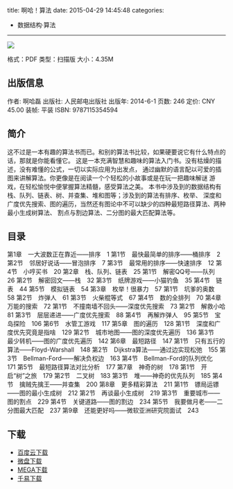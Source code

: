 title: 啊哈！算法
date: 2015-04-29 14:45:48
categories:
  - 数据结构·算法
---

![](http://img3.douban.com/lpic/s27345094.jpg)

格式：PDF
类型：扫描版
大小：4.35M

<!--more-->

## 出版信息 ##

作者: 啊哈磊 
出版社: 人民邮电出版社
出版年: 2014-6-1
页数: 246
定价: CNY 45.00
装帧: 平装
ISBN: 9787115354594

## 简介 ##

这不过是一本有趣的算法书而已。和别的算法书比较，如果硬要说它有什么特点的话，那就是你能看懂它。
这是一本充满智慧和趣味的算法入门书。没有枯燥的描述，没有难懂的公式，一切以实际应用为出发点，
通过幽默的语言配以可爱的插图来讲解算法。你更像是在阅读一个个轻松的小故事或是在玩一把趣味解谜
游戏，在轻松愉悦中便掌握算法精髓，感受算法之美。
本书中涉及到的数据结构有栈、队列、链表、树、并查集、堆和图等；涉及到的算法有排序、枚举、
深度和广度优先搜索、图的遍历，当然还有图论中不可以缺少的四种最短路径算法、两种最小生成树算法、
割点与割边算法、二分图的最大匹配算法等。

## 目录 ##

第1章　一大波数正在靠近——排序　1
第1节　最快最简单的排序——桶排序　2
第2节　邻居好说话——冒泡排序　7
第3节　最常用的排序——快速排序　12
第4节　小哼买书　20
第2章　栈、队列、链表　25
第1节　解密QQ号——队列　26
第2节　解密回文——栈　32
第3节　纸牌游戏——小猫钓鱼　35
第4节　链表　44
第5节　模拟链表　54
第3章　枚举！很暴力　57
第1节　坑爹的奥数　58
第2节　炸弹人　61
第3节　火柴棍等式　67
第4节　数的全排列　70
第4章　万能的搜索　72
第1节　不撞南墙不回头——深度优先搜索　73
第2节　解救小哈　81
第3节　层层递进——广度优先搜索　88
第4节　再解炸弹人　95
第5节　宝岛探险　106
第6节　水管工游戏　117
第5章　图的遍历　128
第1节　深度和广度优先究竟是指啥　129
第2节　城市地图——图的深度优先遍历　136
第3节　最少转机——图的广度优先遍历　142
第6章　最短路径　147
第1节　只有五行的算法——Floyd-Warshall　148
第2节　Dijkstra算法——通过边实现松弛　155
第3节　Bellman-Ford——解决负权边　163
第4节　Bellman-Ford的队列优化　171
第5节　最短路径算法对比分析　177
第7章　神奇的树　178
第1节　开启“树”之旅　179
第2节　二叉树　183
第3节　堆——神奇的优先队列　185
第4节　擒贼先擒王——并查集　200
第8章　更多精彩算法　211
第1节　镖局运镖——图的最小生成树　212
第2节　再谈最小生成树　219
第3节　重要城市——图的割点　229
第4节　关键道路——图的割边　234
第5节　我要做月老——二分图最大匹配　237
第9章　还能更好吗——微软亚洲研究院面试　243

## 下载 ##

* [百度云下载](http://pan.baidu.com/s/1c0oa0uc)
* [微盘下载](http://vdisk.weibo.com/s/aADaW4YROsl4F)
* [MEGA下载](https://mega.co.nz/#!LNkx3T7D!riXuyJ_pfzuU2qadq8WNS5uYj_kI3Bw2A_hGfnrn4ts)
* [千易下载](http://1000eb.com/1enb8)